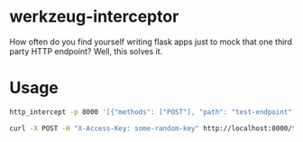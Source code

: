 # werkzeug-interceptor
How often do you find yourself writing flask apps just to mock that one third party HTTP endpoint? Well, this solves it.


# Usage

```bash
http_intercept -p 8000 '[{"methods": ["POST"], "path": "test-endpoint", "response": "Hello"}]'
```

```bash
curl -X POST -H "X-Access-Key: some-random-key" http://localhost:8000/test-endpoint
```

